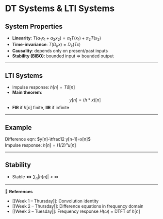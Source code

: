 #  DT Systems & LTI Systems

## System Properties
- **Linearity**: $T(\alpha_1x_1+\alpha_2x_2)=\alpha_1T(x_1)+\alpha_2T(x_2)$
- **Time-invariance**: $T(D_kx)=D_k(Tx)$
- **Causality**: depends only on present/past inputs
- **Stability (BIBO)**: bounded input ⇒ bounded output

---

## LTI Systems
- Impulse response: $h[n]=T\delta[n]$
- **Main theorem**:  
  $$
  y[n]=(h*x)[n]
  $$
- **FIR** if $h[n]$ finite, **IIR** if infinite

---

## Example
Difference eqn: $y[n]-\tfrac12 y[n-1]=x[n]$  
Impulse response: $h[n]=(1/2)^n u[n]$

---

## Stability
- Stable ⇔ $\sum_n |h[n]| < \infty$

---

🔗 **References**
- [[Week 1 – Thursday]]: Convolution identity
- [[Week 2 – Thursday]]: Difference equations in frequency domain
- [[Week 3 – Tuesday]]: Frequency response $H(\omega)$ = DTFT of $h[n]$
